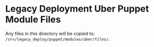 # Legacy Deployment Uber Puppet Module Files

Any files in this directory will be copied to:
`/srv/legacy_deploy/puppet/modules/uber/files/`.
